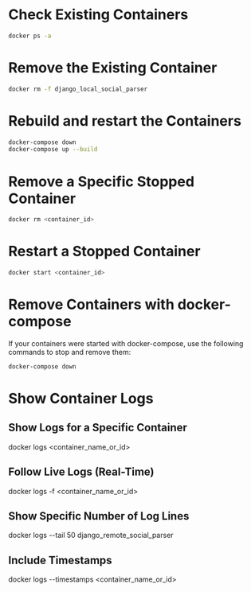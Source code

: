 # Check Existing Containers

```bash
docker ps -a
```

# Remove the Existing Container

```bash
docker rm -f django_local_social_parser
```
# Rebuild and restart the Containers

```bash
docker-compose down
docker-compose up --build
```

#  Remove a Specific Stopped Container

```bash
docker rm <container_id>
```

# Restart a Stopped Container 

```bash
docker start <container_id>
```

# Remove Containers with docker-compose

If your containers were started with docker-compose, use the following commands to stop and remove them:

```bash
docker-compose down
```

# Show Container Logs

## Show Logs for a Specific Container

docker logs <container_name_or_id>

##  Follow Live Logs (Real-Time)

docker logs -f <container_name_or_id>

## Show Specific Number of Log Lines

docker logs --tail 50 django_remote_social_parser

## Include Timestamps

docker logs --timestamps <container_name_or_id>

